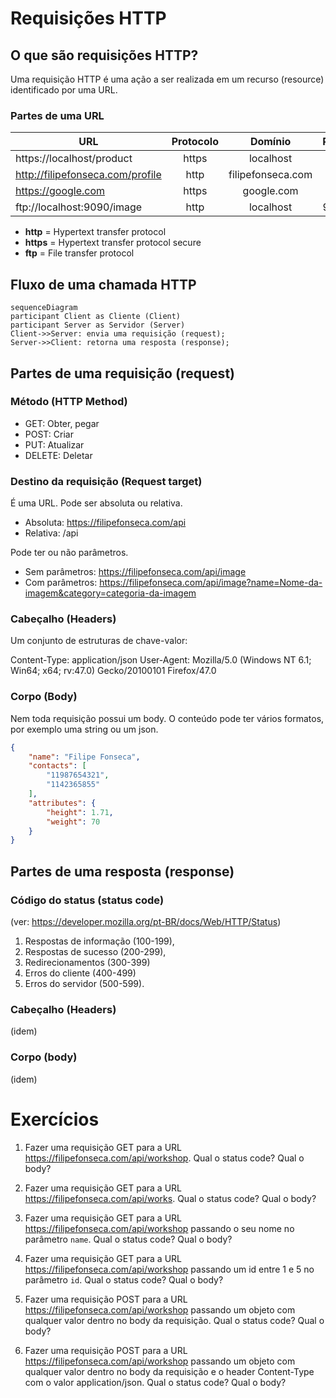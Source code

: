 # Requisições HTTP

## O que são requisições HTTP?

Uma requisição HTTP é uma ação a ser realizada em um recurso (resource) identificado por uma URL.

### Partes de uma URL

| URL                              | Protocolo | Domínio           | Porta | Pasta   |
|----------------------------------|:---------:|:-----------------:|:-----:|---------|
| https://localhost/product        | https     | localhost         | 80    | product |
| http://filipefonseca.com/profile | http      | filipefonseca.com | 80    | profile |
| https://google.com               | https     | google.com        | 80    | (raiz)  |
| ftp://localhost:9090/image       | http      | localhost         | 9090  | image   |

- **http**  = Hypertext transfer protocol
- **https** = Hypertext transfer protocol secure
- **ftp**   = File transfer protocol

## Fluxo de uma chamada HTTP

```mermaid
sequenceDiagram
participant Client as Cliente (Client)
participant Server as Servidor (Server)
Client->>Server: envia uma requisição (request);
Server->>Client: retorna uma resposta (response);
```

## Partes de uma requisição (request)

### Método (HTTP Method)

- GET: Obter, pegar
- POST: Criar
- PUT: Atualizar
- DELETE: Deletar

### Destino da requisição (Request target)

É uma URL. Pode ser absoluta ou relativa.

- Absoluta: https://filipefonseca.com/api
- Relativa: /api

Pode ter ou não parâmetros.

- Sem parâmetros: https://filipefonseca.com/api/image
- Com parâmetros: https://filipefonseca.com/api/image?name=Nome-da-imagem&category=categoria-da-imagem

### Cabeçalho (Headers)

Um conjunto de estruturas de chave-valor:

Content-Type: application/json
User-Agent: Mozilla/5.0 (Windows NT 6.1; Win64; x64; rv:47.0) Gecko/20100101 Firefox/47.0

### Corpo (Body)

Nem toda requisição possui um body. O conteúdo pode ter vários formatos, por exemplo uma string ou um json.
```json
{
    "name": "Filipe Fonseca",
    "contacts": [
        "11987654321",
        "1142365855"
    ],
    "attributes": {
        "height": 1.71,
        "weight": 70
    }
}
```

## Partes de uma resposta (response)

### Código do status (status code)

(ver: https://developer.mozilla.org/pt-BR/docs/Web/HTTP/Status)

1. Respostas de informação (100-199),
2. Respostas de sucesso (200-299),
3. Redirecionamentos (300-399)
4. Erros do cliente (400-499)
5. Erros do servidor (500-599).

### Cabeçalho (Headers)

(idem)

### Corpo (body)

(idem)

# Exercícios

1. Fazer uma requisição GET para a URL https://filipefonseca.com/api/workshop. Qual o status code? Qual o body?

2. Fazer uma requisição GET para a URL https://filipefonseca.com/api/works. Qual o status code? Qual o body?

3. Fazer uma requisição GET para a URL https://filipefonseca.com/api/workshop passando o seu nome no parâmetro `name`. Qual o status code? Qual o body?

4. Fazer uma requisição GET para a URL https://filipefonseca.com/api/workshop passando um id entre 1 e 5 no parâmetro `id`. Qual o status code? Qual o body?

5. Fazer uma requisição POST para a URL https://filipefonseca.com/api/workshop passando um objeto com qualquer valor dentro no body da requisição. Qual o status code? Qual o body?

6. Fazer uma requisição POST para a URL https://filipefonseca.com/api/workshop passando um objeto com qualquer valor dentro no body da requisição e o header Content-Type com o valor application/json. Qual o status code? Qual o body?

